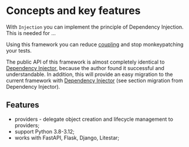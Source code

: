 # Concepts and key features

With `Injection` you can implement the principle of Dependency Injection. This is needed for ...

Using this framework you can reduce [coupling](https://en.wikipedia.org/wiki/Coupling_(computer_programming))
and stop monkeypatching your tests.

The public API of this framework is almost completely identical to
[Dependency Injector](https://python-dependency-injector.ets-labs.org/index.html#),
because the author found it successful and understandable.
In addition, this will provide an easy migration to the current framework with
[Dependency Injector](https://python-dependency-injector.ets-labs.org/index.html#)
(see section migration from Dependency Injector).

## Features

* providers - delegate object creation and lifecycle management to providers;
* support Python 3.8-3.12;
* works with FastAPI, Flask, Django, Litestar;
